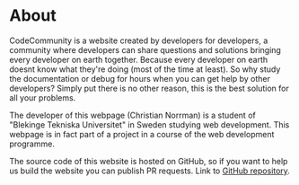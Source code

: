 About
=========================

CodeCommunity is a website created by developers for developers, a community where developers can share questions and solutions bringing every developer on earth together.
Because every developer on earth doesnt know what they're doing (most of the time at least).
So why study the documentation or debug for hours when you can get help by other developers?
Simply put there is no other reason, this is the best solution for all your problems.

The developer of this webpage (Christian Norrman) is a student of "Blekinge Tekniska Universitet" in Sweden studying web development. This webpage is in fact part of a project in a course of the web development programme.

The source code of this website is hosted on GitHub, so if you want to help us build the website you can publish PR requests.
Link to [GitHub repository](https://github.com/ifaxity/ramverk1-projekt).
